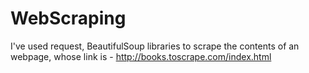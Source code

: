 # WebScraping
I've used request, BeautifulSoup libraries to scrape the contents of an webpage, whose link is - 
http://books.toscrape.com/index.html
